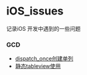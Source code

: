# iOS_issues
记录iOS 开发中遇到的一些问题

### GCD

* [dispatch_once创建单列](./Demo/dispatch_onceDemo)
* [静态tableview使用](./Demo/StaticTableView/)

